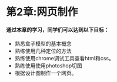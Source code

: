 # 第2章:网页制作

#### 通过本章的学习，同学们可以达到以下目标：
* 熟悉盒子模型的基本概念
* 熟练使用几种定位的方法
* 熟练使用chrome调试工具查看html和css。
* 熟练使用使用photoshop切图
* 根据设计图制作一个网页。

